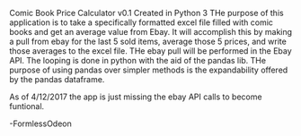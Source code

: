 Comic Book Price Calculator v0.1
Created in Python 3
THe purpose of this application is to take a specifically formatted excel file filled with comic books and get an average value from Ebay. 
It will accomplish this by making a pull from ebay for the last 5 sold items, average those 5 prices, and write those averages to the 
excel file. THe ebay pull will be performed in the Ebay API. The looping is done in python with the aid of the pandas lib. THe purpose of 
using pandas over simpler methods is the expandability offered by the pandas dataframe. 

As of 4/12/2017 the app is just missing the ebay API calls to become funtional.

-FormlessOdeon


